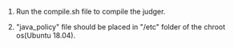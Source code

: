 1) Run the compile.sh file to compile the judger.

2) "java_policy" file should be placed in "/etc" folder of the chroot os(Ubuntu 18.04).
